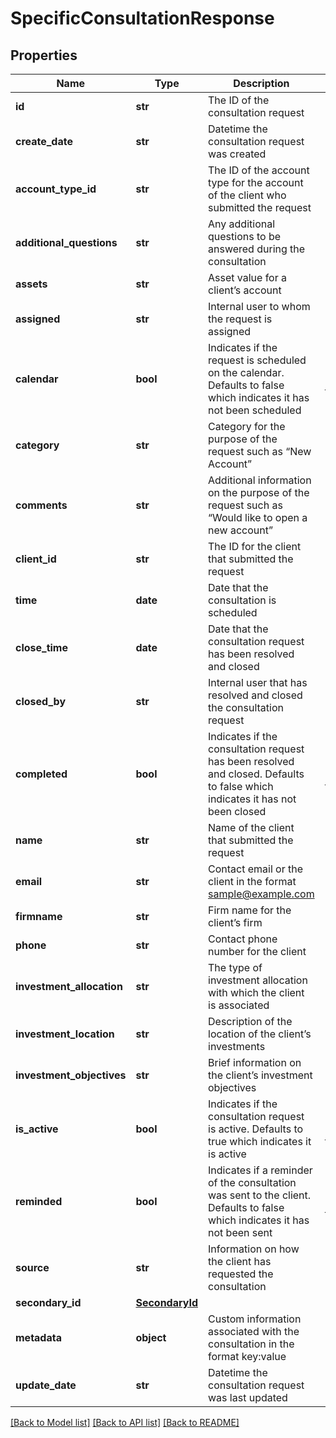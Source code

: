 # SpecificConsultationResponse

## Properties
Name | Type | Description | Notes
------------ | ------------- | ------------- | -------------
**id** | **str** | The ID of the consultation request | [optional] 
**create_date** | **str** | Datetime the consultation request was created | [optional] 
**account_type_id** | **str** | The ID of the account type for the account of the client who submitted the request | [optional] 
**additional_questions** | **str** | Any additional questions to be answered during the consultation | [optional] 
**assets** | **str** | Asset value for a client’s account | [optional] 
**assigned** | **str** | Internal user to whom the request is assigned | [optional] 
**calendar** | **bool** | Indicates if the request is scheduled on the calendar. Defaults to false which indicates it has not been scheduled | [optional] [default to False]
**category** | **str** | Category for the purpose of the request such as “New Account” | [optional] 
**comments** | **str** | Additional information on the purpose of the request such as “Would like to open a new account” | [optional] 
**client_id** | **str** | The ID for the client that submitted the request | [optional] 
**time** | **date** | Date that the consultation is scheduled | [optional] 
**close_time** | **date** | Date that the consultation request has been resolved and closed | [optional] 
**closed_by** | **str** | Internal user that has resolved and closed the consultation request | [optional] 
**completed** | **bool** | Indicates if the consultation request has been resolved and closed. Defaults to false which indicates it has not been closed | [optional] [default to False]
**name** | **str** | Name of the client that submitted the request | [optional] 
**email** | **str** | Contact email or the client in the format sample@example.com | [optional] 
**firmname** | **str** | Firm name for the client’s firm | [optional] 
**phone** | **str** | Contact phone number for the client | [optional] 
**investment_allocation** | **str** | The type of investment allocation with which the client is associated | [optional] 
**investment_location** | **str** | Description of the location of the client’s investments | [optional] 
**investment_objectives** | **str** | Brief information on the client’s investment objectives | [optional] 
**is_active** | **bool** | Indicates if the consultation request is active. Defaults to true which indicates it is active | [optional] [default to True]
**reminded** | **bool** | Indicates if a reminder of the consultation was sent to the client. Defaults to false which indicates it has not been sent | [optional] [default to False]
**source** | **str** | Information on how the client has requested the consultation | [optional] 
**secondary_id** | [**SecondaryId**](SecondaryId.md) |  | [optional] 
**metadata** | **object** | Custom information associated with the consultation in the format key:value | [optional] 
**update_date** | **str** | Datetime the consultation request was last updated | [optional] 

[[Back to Model list]](../README.md#documentation-for-models) [[Back to API list]](../README.md#documentation-for-api-endpoints) [[Back to README]](../README.md)


